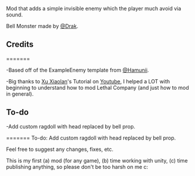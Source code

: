 Mod that adds a simple invisible enemy which the player much avoid via sound.

Bell Monster made by [@Drak]().

## Credits
=======

-Based off of the ExampleEnemy template from [@Hamunii](https://github.com/Hamunii/LC-ExampleEnemy).

-Big thanks to [Xu Xiaolan](https://github.com/XuuXiao)'s Tutorial on [Youtube](https://www.youtube.com/watch?v=NZ_F8wDczzM), I helped a LOT with beginning to understand how to mod Lethal Company (and just how to mod in general).

## To-do

-Add custom ragdoll with head replaced by bell prop.

=======
To-do: Add custom ragdoll with head replaced by bell prop.

Feel free to suggest any changes, fixes, etc. 

This is my first (a) mod (for any game), (b) time working with unity, (c) time publishing anything, so please don't be too harsh on me c:
